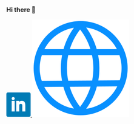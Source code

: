 ### Hi there 👋

<a href="www.linkedin.com/in/akshay-lilani">
  <img src="./LinkedIn-logo.svg" alt="LinkedIn Profile">
</a>

<a href="https://Akshaykumarlilani.github.io">
  <img src="./portfolio.svg" alt="Portfolio">
</a>

<!--
**AkshaykumarLilani/AkshaykumarLilani** is a ✨ _special_ ✨ repository because its `README.md` (this file) appears on your GitHub profile.

Here are some ideas to get you started:

- 🔭 I’m currently working on ...
- 🌱 I’m currently learning ...
- 👯 I’m looking to collaborate on ...
- 🤔 I’m looking for help with ...
- 💬 Ask me about ...
- 📫 How to reach me: ...
- 😄 Pronouns: ...
- ⚡ Fun fact: ...
-->
